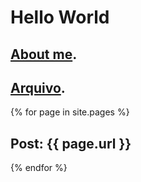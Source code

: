 ---
---

# Hello World

## [About me](./about/).

## [Arquivo](./posts).

{% for page in site.pages %}

  ## Post: {{ page.url }}

{% endfor %}
